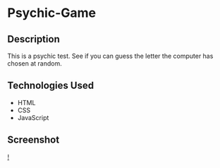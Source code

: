 # Psychic-Game
## Description

This is a psychic test. See if you can guess the letter the computer has chosen at random.

## Technologies Used

- HTML
- CSS
- JavaScript

## Screenshot
[!](https://imgur.com/NVEPsC3)
